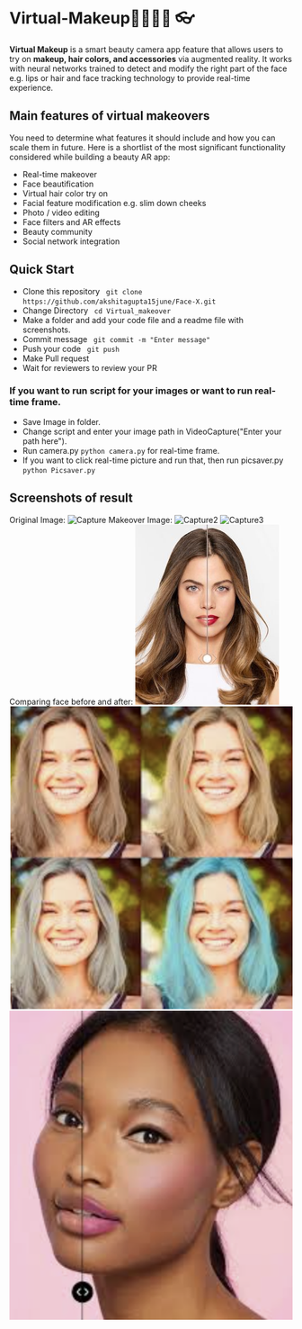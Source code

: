 # Virtual-Makeup🧚‍♀️💅💄 👓
**Virtual Makeup**  is a smart beauty camera app feature that allows users to try on **makeup, hair colors, and accessories** via augmented reality. It works with neural networks trained to detect and modify the right part of the face e.g. lips or hair and face tracking technology to provide real-time experience. 
## Main features of virtual makeovers
You need to determine what features it should include and how you can scale them in future. Here is a shortlist of the most significant functionality considered while building a beauty AR app:
- Real-time makeover
- Face beautification
- Virtual hair color try on
- Facial feature modification e.g. slim down cheeks
- Photo / video editing 
- Face filters and AR effects
- Beauty community
- Social network integration

## Quick Start
- Clone this repository
` git clone https://github.com/akshitagupta15june/Face-X.git`
- Change Directory
` cd Virtual_makeover`
- Make a folder and add your code file and a readme file with screenshots.
- Commit message
` git commit -m "Enter message"`
- Push your code
` git push`
- Make Pull request
- Wait for reviewers to review your PR

### If you want to run script for your images or want to run real-time frame.
- Save Image in folder.
- Change script and enter your image path in VideoCapture("Enter your path here").
- Run camera.py `python camera.py` for real-time frame.
- If you want to click real-time picture and run that, then run picsaver.py ` python Picsaver.py`

## Screenshots of result
Original Image:
![Capture](images/img.png)
Makeover Image:
![Capture2](images/1.jpg)
![Capture3](images/2.jpg)
Comparing face before and after:
![Capture4](diff.jpg)
![Capture5](haircolor.png)
![Capture6](blush.png)

